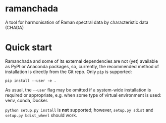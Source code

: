 # ramanchada
A tool for harmonisation of Raman spectral data by characteristic data (CHADA)

# Quick start
Ramanchada and some of its external dependencies are not (yet) available as PyPI or Anaconda packages, so, currently,
the recommended method of installation is directly from the Git repo. Only `pip` is supported:

```
pip install --user -e .
```

As usual, the `--user` flag may be omitted if a system-wide installation is required or appropriate, e.g. when some
type of virtual environment is used: venv, conda, Docker.

`python setup.py install` is **not** supported; however, `setup.py sdist` and `setup.py bdist_wheel` should work.
